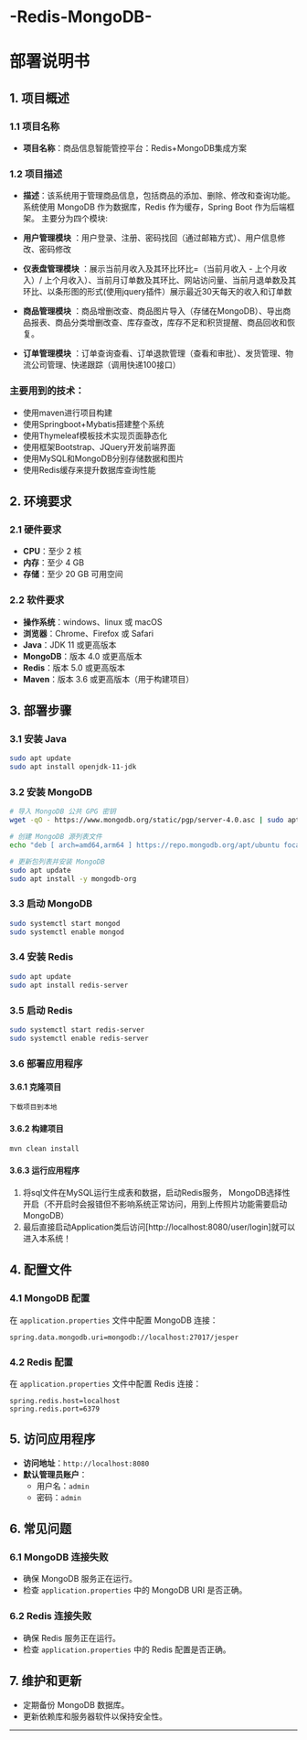 # -Redis-MongoDB-

# 部署说明书

## 1. 项目概述

### 1.1 项目名称
- **项目名称**：商品信息智能管控平台：Redis+MongoDB集成方案

### 1.2 项目描述
- **描述**：该系统用于管理商品信息，包括商品的添加、删除、修改和查询功能。系统使用 MongoDB 作为数据库，Redis 作为缓存，Spring Boot 作为后端框架。 
主要分为四个模块:

- **用户管理模块** 
：用户登录、注册、密码找回（通过邮箱方式）、用户信息修改、密码修改

- **仪表盘管理模块**
：展示当前月收入及其环比环比=（当前月收入 - 上个月收入）/ 上个月收入）、当前月订单数及其环比、网站访问量、当前月退单数及其环比、以条形图的形式(使用jquery插件）展示最近30天每天的收入和订单数

- **商品管理模块**
：商品增删改查、商品图片导入（存储在MongoDB）、导出商品报表、商品分类增删改查、库存查改，库存不足和积货提醒、商品回收和恢复。

- **订单管理模块**
：订单查询查看、订单退款管理（查看和审批）、发货管理、物流公司管理、快递跟踪（调用快递100接口）

### 主要用到的技术：
- 使用maven进行项目构建 
- 使用Springboot+Mybatis搭建整个系统 
- 使用Thymeleaf模板技术实现页面静态化
- 使用框架Bootstrap、JQuery开发前端界面  
- 使用MySQL和MongoDB分别存储数据和图片
- 使用Redis缓存来提升数据库查询性能


## 2. 环境要求

### 2.1 硬件要求
- **CPU**：至少 2 核
- **内存**：至少 4 GB
- **存储**：至少 20 GB 可用空间

### 2.2 软件要求
- **操作系统**：windows、linux 或 macOS
- **浏览器**：Chrome、Firefox 或 Safari
- **Java**：JDK 11 或更高版本
- **MongoDB**：版本 4.0 或更高版本
- **Redis**：版本 5.0 或更高版本
- **Maven**：版本 3.6 或更高版本（用于构建项目）

## 3. 部署步骤

### 3.1 安装 Java

```bash
sudo apt update
sudo apt install openjdk-11-jdk
```

### 3.2 安装 MongoDB

```bash
# 导入 MongoDB 公共 GPG 密钥
wget -qO - https://www.mongodb.org/static/pgp/server-4.0.asc | sudo apt-key add -

# 创建 MongoDB 源列表文件
echo "deb [ arch=amd64,arm64 ] https://repo.mongodb.org/apt/ubuntu focal/multiverse amd64/packages/ mongodb-org/4.0 multiverse" | sudo tee /etc/apt/sources.list.d/mongodb-org-4.0.list

# 更新包列表并安装 MongoDB
sudo apt update
sudo apt install -y mongodb-org
```

### 3.3 启动 MongoDB

```bash
sudo systemctl start mongod
sudo systemctl enable mongod
```

### 3.4 安装 Redis

```bash
sudo apt update
sudo apt install redis-server
```

### 3.5 启动 Redis

```bash
sudo systemctl start redis-server
sudo systemctl enable redis-server
```

### 3.6 部署应用程序

#### 3.6.1 克隆项目

```bash
下载项目到本地
```

#### 3.6.2 构建项目

```bash
mvn clean install
```

#### 3.6.3 运行应用程序

1. 将sql文件在MySQL运行生成表和数据，启动Redis服务， MongoDB选择性开启（不开启时会报错但不影响系统正常访问，用到上传照片功能需要启动MongoDB）
2. 最后直接启动Application类后访问[http://localhost:8080/user/login]就可以进入本系统！

## 4. 配置文件

### 4.1 MongoDB 配置

在 `application.properties` 文件中配置 MongoDB 连接：

```properties
spring.data.mongodb.uri=mongodb://localhost:27017/jesper
```

### 4.2 Redis 配置

在 `application.properties` 文件中配置 Redis 连接：

```properties
spring.redis.host=localhost
spring.redis.port=6379
```

## 5. 访问应用程序

- **访问地址**：`http://localhost:8080`
- **默认管理员账户**：
  - 用户名：`admin`
  - 密码：`admin`

## 6. 常见问题

### 6.1 MongoDB 连接失败

- 确保 MongoDB 服务正在运行。
- 检查 `application.properties` 中的 MongoDB URI 是否正确。

### 6.2 Redis 连接失败

- 确保 Redis 服务正在运行。
- 检查 `application.properties` 中的 Redis 配置是否正确。

## 7. 维护和更新

- 定期备份 MongoDB 数据库。
- 更新依赖库和服务器软件以保持安全性。

---
